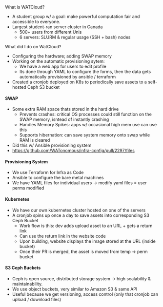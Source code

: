What is WATCloud?
- A student group w/ a goal: make powerful computation fair and accessible to everyone.
- Largest student-ran server cluster in Canada
	- 500+ users from different Unis
	- 6 servers: SLURM & regular usage (SSH + bash) nodes

What did I do on WatCloud?
- Configuring the hardware; adding SWAP memory
- Working on the automatic provisioning sytem:
	- We have a web app for users to edit profile
	- Its done through YAML to configure the forms, then the data gets automatically provisioned by ansible / terraform
- Created a cronjob deployed on K8s to periodically save assets to a self-hosted Ceph S3 bucket

#### SWAP
- Some extra RAM space thats stored in the hard drive
	- Prevents crashes: critical OS processes could still function on the SWAP memory, isntead of instantly crashing
	- Handles Memory Spikes: apps w/ occasional high mem use can use this
	- Supports hibernation: can save system memory onto swap while RAM is cleared
- Did this w/ Ansible provisioning system
- https://github.com/WATonomous/infra-config/pull/2297/files
#### Provisioning System
- We use Terraform for Infra as Code
- Ansible to configure the bare metal machines
- We have YAML files for individual users -> modify yaml files = user perms modified
#### Kubernetes
- We have our own kubernetes cluster hosted on one of the servers
- A cronjob spins up once a day to save assets into corresponding S3 Ceph Bucket
	- Work flow is this: dev adds upload asset to an URL + gets a return link
	- Can use the return link in the website code
	- Upon building, website displays the image stored at the URL (inside bucket)
	- Once their PR is merged, the asset is moved from temp -> perm bucket

#### S3 Ceph Buckets
- Ceph is open source, distributed storage system -> high scalability & maintainability. 
- We use object buckets, very similar to Amazon S3 & same API
- Useful because we get versioning, access control (only that cronjob can upload / download files)